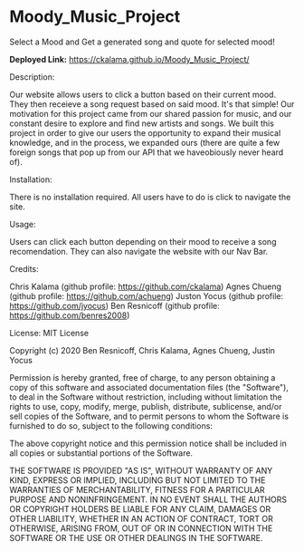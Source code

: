 # Moody_Music_Project
Select a Mood and Get a generated song and quote for selected mood! 

**Deployed Link:**
https://ckalama.github.io/Moody_Music_Project/

Description:

Our website allows users to click a button based on their current mood. They then receieve a song request based on said mood. It's that simple! Our motivation for this project came from our shared passion for music, and our constant desire to explore and find new artists and songs. We built this project in order to give our users the opportunity to expand their musical knowledge, and in the process, we expanded ours (there are quite a few foreign songs that pop up from our API that we haveobiously never heard of). 

Installation:

There is no installation required. All users have to do is click to navigate the site.

Usage:

Users can click each button depending on their mood to receive a song recomendation. They can also navigate the website with our Nav Bar.

Credits:

Chris Kalama (github profile: https://github.com/ckalama)
Agnes Chueng (github profile:  https://github.com/achueng)
Juston Yocus (github profile: https://github.com/jyocus)
Ben Resnicoff (github profile: https://github.com/benres2008)


License: MIT License 

Copyright (c) 2020 Ben Resnicoff, Chris Kalama, Agnes Chueng, Justin Yocus

Permission is hereby granted, free of charge, to any person obtaining a copy
of this software and associated documentation files (the "Software"), to deal
in the Software without restriction, including without limitation the rights
to use, copy, modify, merge, publish, distribute, sublicense, and/or sell
copies of the Software, and to permit persons to whom the Software is
furnished to do so, subject to the following conditions:

The above copyright notice and this permission notice shall be included in all
copies or substantial portions of the Software.

THE SOFTWARE IS PROVIDED "AS IS", WITHOUT WARRANTY OF ANY KIND, EXPRESS OR
IMPLIED, INCLUDING BUT NOT LIMITED TO THE WARRANTIES OF MERCHANTABILITY,
FITNESS FOR A PARTICULAR PURPOSE AND NONINFRINGEMENT. IN NO EVENT SHALL THE
AUTHORS OR COPYRIGHT HOLDERS BE LIABLE FOR ANY CLAIM, DAMAGES OR OTHER
LIABILITY, WHETHER IN AN ACTION OF CONTRACT, TORT OR OTHERWISE, ARISING FROM,
OUT OF OR IN CONNECTION WITH THE SOFTWARE OR THE USE OR OTHER DEALINGS IN THE
SOFTWARE.
